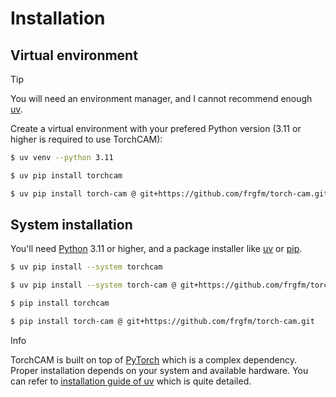 # Installation

## Virtual environment

Tip

You will need an environment manager, and I cannot recommend enough [uv](https://docs.astral.sh/uv/getting-started/installation/).

Create a virtual environment with your prefered Python version (3.11 or higher is required to use TorchCAM):

```bash
$ uv venv --python 3.11
```

```bash
$ uv pip install torchcam
```

```bash
$ uv pip install torch-cam @ git+https://github.com/frgfm/torch-cam.git
```

## System installation

You'll need [Python](https://www.python.org/downloads/) 3.11 or higher, and a package installer like [uv](https://docs.astral.sh/uv/getting-started/installation/) or [pip](https://packaging.python.org/en/latest/tutorials/installing-packages/).

```bash
$ uv pip install --system torchcam
```

```bash
$ uv pip install --system torch-cam @ git+https://github.com/frgfm/torch-cam.git
```

```bash
$ pip install torchcam
```

```bash
$ pip install torch-cam @ git+https://github.com/frgfm/torch-cam.git
```

Info

TorchCAM is built on top of [PyTorch](https://github.com/pytorch/pytorch) which is a complex dependency. Proper installation depends on your system and available hardware. You can refer to [installation guide of uv](https://docs.astral.sh/uv/guides/integration/pytorch) which is quite detailed.
